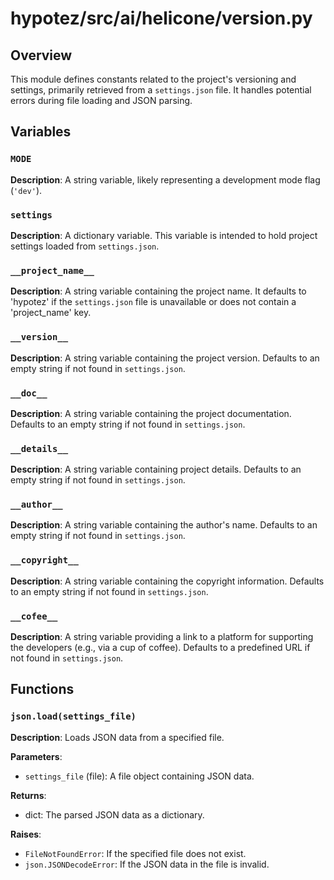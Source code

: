 # hypotez/src/ai/helicone/version.py

## Overview

This module defines constants related to the project's versioning and settings, primarily retrieved from a `settings.json` file.  It handles potential errors during file loading and JSON parsing.


## Variables

### `MODE`

**Description**:  A string variable, likely representing a development mode flag (`'dev'`).

### `settings`

**Description**: A dictionary variable. This variable is intended to hold project settings loaded from `settings.json`.


### `__project_name__`

**Description**: A string variable containing the project name. It defaults to 'hypotez' if the `settings.json` file is unavailable or does not contain a 'project_name' key.

### `__version__`

**Description**: A string variable containing the project version.  Defaults to an empty string if not found in `settings.json`.

### `__doc__`

**Description**: A string variable containing the project documentation.  Defaults to an empty string if not found in `settings.json`.

### `__details__`

**Description**: A string variable containing project details. Defaults to an empty string if not found in `settings.json`.

### `__author__`

**Description**: A string variable containing the author's name.  Defaults to an empty string if not found in `settings.json`.

### `__copyright__`

**Description**: A string variable containing the copyright information. Defaults to an empty string if not found in `settings.json`.

### `__cofee__`

**Description**:  A string variable providing a link to a platform for supporting the developers (e.g., via a cup of coffee). Defaults to a predefined URL if not found in `settings.json`.


## Functions

### `json.load(settings_file)`

**Description**: Loads JSON data from a specified file.


**Parameters**:

- `settings_file` (file): A file object containing JSON data.



**Returns**:

- dict: The parsed JSON data as a dictionary.

**Raises**:

- `FileNotFoundError`: If the specified file does not exist.
- `json.JSONDecodeError`: If the JSON data in the file is invalid.


```